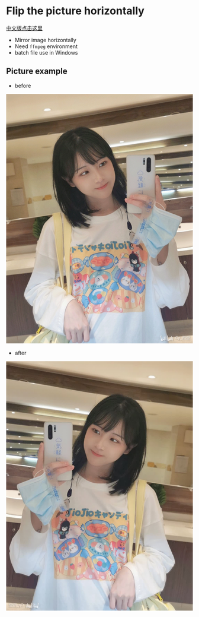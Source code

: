 # Flip the picture horizontally

[中文版点击这里](Picture%20flipCN.md)

- Mirror image horizontally
- Need `ffmpeg` environment
- batch file use in Windows

## Picture example

- before

![1](images/120542550_0.jpg)

- after

![mirror](images/120542550_0_mirror.jpg)

